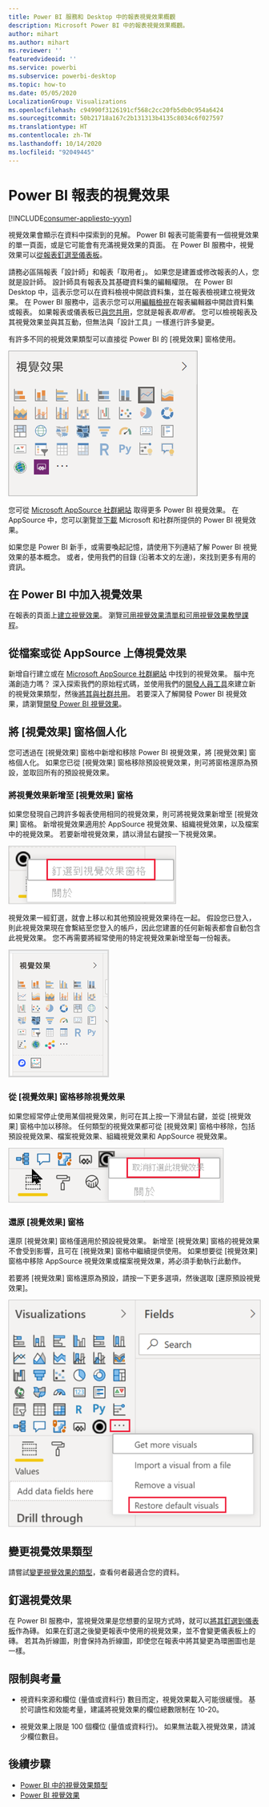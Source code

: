 ```yaml
---
title: Power BI 服務和 Desktop 中的報表視覺效果概觀
description: Microsoft Power BI 中的報表視覺效果概觀。
author: mihart
ms.author: mihart
ms.reviewer: ''
featuredvideoid: ''
ms.service: powerbi
ms.subservice: powerbi-desktop
ms.topic: how-to
ms.date: 05/05/2020
LocalizationGroup: Visualizations
ms.openlocfilehash: c94990f3126191cf568c2cc20fb5db0c954a6424
ms.sourcegitcommit: 50b21718a167c2b131313b4135c8034c6f027597
ms.translationtype: HT
ms.contentlocale: zh-TW
ms.lasthandoff: 10/14/2020
ms.locfileid: "92049445"
---
```

# <a name="visualizations-in-power-bi-reports"></a>Power BI 報表的視覺效果

[!INCLUDE[consumer-appliesto-yyyn](../includes/consumer-appliesto-yyyn.md)]    

視覺效果會顯示在資料中探索到的見解。 Power BI 報表可能需要有一個視覺效果的單一頁面，或是它可能會有充滿視覺效果的頁面。 在 Power BI 服務中，視覺效果可以[從報表釘選至儀表板](../create-reports/service-dashboard-pin-tile-from-report.md)。

請務必區隔報表「設計師」和報表「取用者」。  如果您是建置或修改報表的人，您就是設計師。  設計師具有報表及其基礎資料集的編輯權限。 在 Power BI Desktop 中，這表示您可以在資料檢視中開啟資料集，並在報表檢視建立視覺效果。 在 Power BI 服務中，這表示您可以用[編輯檢視](../consumer/end-user-reading-view.md)在報表編輯器中開啟資料集或報表。 如果報表或儀表板已[與您共用](../consumer/end-user-shared-with-me.md)，您就是報表*取用者*。 您可以檢視報表及其視覺效果並與其互動，但無法與「設計工具」一樣進行許多變更。

有許多不同的視覺效果類型可以直接從 Power BI 的 [視覺效果] 窗格使用。

![具有每個視覺效果類型圖示的窗格](media/power-bi-report-visualizations/power-bi-icons.png)

您可從 [Microsoft AppSource 社群網站](https://appsource.microsoft.com) 取得更多 Power BI 視覺效果。 在 AppSource 中，您可以瀏覽並[下載](https://appsource.microsoft.com/marketplace/apps?page=1&product=power-bi-visuals) Microsoft 和社群所提供的 Power BI 視覺效果。

如果您是 Power BI 新手，或需要喚起記憶，請使用下列連結了解 Power BI 視覺效果的基本概念。  或者，使用我們的目錄 (沿著本文的左邊)，來找到更多有用的資訊。

## <a name="add-a-visualization-in-power-bi"></a>在 Power BI 中加入視覺效果

在報表的頁面上[建立視覺效果](power-bi-report-add-visualizations-i.md)。 瀏覽[可用視覺效果清單和可用視覺效果教學課程](power-bi-visualization-types-for-reports-and-q-and-a.md)。 

## <a name="upload-a-visualization-from-a-file-or-from-appsource"></a>從檔案或從 AppSource 上傳視覺效果

新增自行建立或在 [Microsoft AppSource 社群網站](https://appsource.microsoft.com/marketplace/apps?product=power-bi-visuals) 中找到的視覺效果。 腦中充滿創造力嗎？ 深入探索我們的原始程式碼，並使用我們的[開發人員工具](../developer/visuals/environment-setup.md)來建立新的視覺效果類型，然後[將其與社群共用](../developer/visuals/office-store.md)。 若要深入了解開發 Power BI 視覺效果，請瀏覽[開發 Power BI 視覺效果](../developer/visuals/develop-circle-card.md)。

## <a name="personalize-your-visualization-pane"></a>將 [視覺效果] 窗格個人化

您可透過在 [視覺效果] 窗格中新增和移除 Power BI 視覺效果，將 [視覺效果] 窗格個人化。 如果您已從 [視覺效果] 窗格移除預設視覺效果，則可將窗格還原為預設，並取回所有的預設視覺效果。

### <a name="add-a-visual-to-the-visualization-pane"></a>將視覺效果新增至 [視覺效果] 窗格

如果您發現自己跨許多報表使用相同的視覺效果，則可將視覺效果新增至 [視覺效果] 窗格。 新增視覺效果適用於 AppSource 視覺效果、組織視覺效果，以及檔案中的視覺效果。 若要新增視覺效果，請以滑鼠右鍵按一下視覺效果。

![釘選到視覺效果窗格](media/power-bi-report-visualizations/power-bi-pin-custom-visual-option.png)

視覺效果一經釘選，就會上移以和其他預設視覺效果待在一起。 假設您已登入，則此視覺效果現在會繫結至您登入的帳戶，因此您建置的任何新報表都會自動包含此視覺效果。 您不再需要將經常使用的特定視覺效果新增至每一份報表。

![個人化的視覺效果窗格](media/power-bi-report-visualizations/power-bi-personalized-visualization-pane.png)

### <a name="remove-a-visual-from-the-visualization-pane"></a>從 [視覺效果] 窗格移除視覺效果

如果您經常停止使用某個視覺效果，則可在其上按一下滑鼠右鍵，並從 [視覺效果] 窗格中加以移除。 任何類型的視覺效果都可從 [視覺效果] 窗格中移除，包括預設視覺效果、檔案視覺效果、組織視覺效果和 AppSource 視覺效果。

![取消釘選到 [視覺效果] 窗格](media/power-bi-report-visualizations/unpin-visual.png)

### <a name="restore-the-visualization-pane"></a>還原 [視覺效果] 窗格

還原 [視覺效果] 窗格僅適用於預設視覺效果。 新增至 [視覺效果] 窗格的視覺效果不會受到影響，且可在 [視覺效果] 窗格中繼續提供使用。 如果想要從 [視覺效果] 窗格中移除 AppSource 視覺效果或檔案視覺效果，將必須手動執行此動作。

若要將 [視覺效果] 窗格還原為預設，請按一下更多選項，然後選取 [還原預設視覺效果]。

![將 [視覺效果] 窗格還原為預設](media/power-bi-report-visualizations/restore-default.png)

## <a name="change-the-visualization-type"></a>變更視覺效果類型

請嘗試[變更視覺效果的類型](power-bi-report-change-visualization-type.md)，查看何者最適合您的資料。

## <a name="pin-the-visualization"></a>釘選視覺效果

在 Power BI 服務中，當視覺效果是您想要的呈現方式時，就可以[將其釘選到儀表板](../create-reports/service-dashboard-pin-tile-from-report.md)作為磚。 如果在釘選之後變更報表中使用的視覺效果，並不會變更儀表板上的磚。 若其為折線圖，則會保持為折線圖，即使您在報表中將其變更為環圈圖也是一樣。

## <a name="limitations-and-considerations"></a>限制與考量
- 視資料來源和欄位 (量值或資料行) 數目而定，視覺效果載入可能很緩慢。  基於可讀性和效能考量，建議將視覺效果的欄位總數限制在 10-20。 

- 視覺效果上限是 100 個欄位 (量值或資料行)。 如果無法載入視覺效果，請減少欄位數目。

## <a name="next-steps"></a>後續步驟

* [Power BI 中的視覺效果類型](power-bi-visualization-types-for-reports-and-q-and-a.md)
* [Power BI 視覺效果](../developer/visuals/power-bi-custom-visuals.md)
